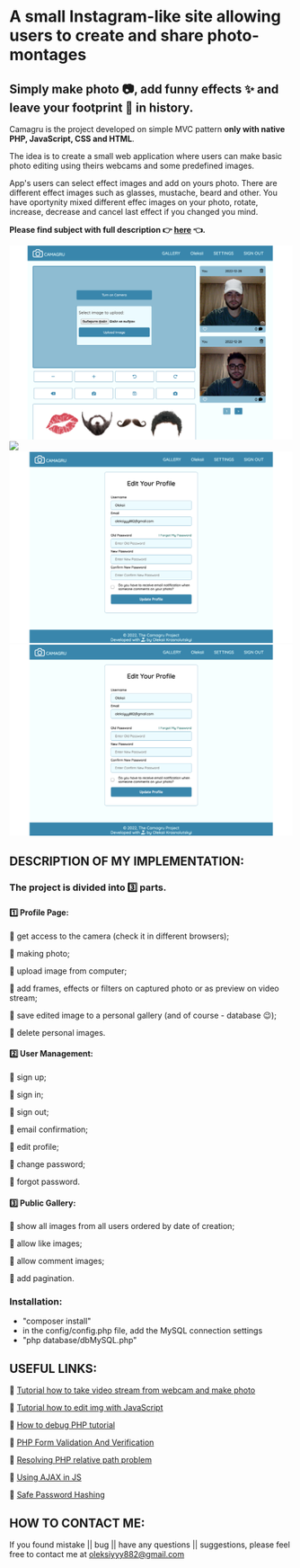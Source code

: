 # A small Instagram-like site allowing users to create and share photo-montages
## Simply make photo :camera:, add funny effects :sparkles: and leave your footprint :feet: in history.

Camagru is the project developed on simple MVC pattern  **only with native PHP, JavaScript, CSS and HTML**.

The idea is to create a small web application where users can make basic photo editing using theirs webcams and some predefined images.

App's users can select effect images and add on yours photo.
There are different effect images such as glasses, mustache, beard and other. You have oportynity mixed different effec images on your photo, rotate, increase, decrease and cancel last effect if you changed you mind.

**Please find subject with full description :point_right: [here](camagru.en.pdf) :point_left:.**

<img src="screenshots/screenshot1.png">

<img src="screenshots/screenshot2.png">

<img src="screenshots/screenshot3.png">

<img src="screenshots/screenshot3.png">

## DESCRIPTION OF MY IMPLEMENTATION:

### The project is divided into :three: parts.

#### :one: Profile Page:

:large_orange_diamond:  get access to the camera (check it in different browsers);
 
:large_orange_diamond:  making photo;
 
:large_orange_diamond:  upload image from computer;
 
:large_orange_diamond:  add frames, effects or filters on captured photo or as preview on video stream;
 
:large_orange_diamond:  save edited image to a personal gallery (and of course - database :wink:);
 
:large_orange_diamond:  delete personal images.
 
#### :two: User Management:

:large_orange_diamond:  sign up;
 
:large_orange_diamond:  sign in;
 
:large_orange_diamond:  sign out;
 
:large_orange_diamond:  email confirmation;
 
:large_orange_diamond:  edit profile;
 
:large_orange_diamond:  change password;
 
:large_orange_diamond:  forgot password.
 
#### :three: Public Gallery:

:large_orange_diamond:  show all images from all users ordered by date of creation;
 
:large_orange_diamond:  allow like images;
 
:large_orange_diamond:  allow comment images;
 
:large_orange_diamond:  add pagination.

### Installation:
 - "composer install"
 - in the config/config.php file, add the MySQL connection settings
 - "php database/dbMySQL.php"

## USEFUL LINKS:

:large_blue_diamond:  [Tutorial how to take video stream from webcam and make photo](https://developer.mozilla.org/en-US/docs/Web/API/WebRTC_API/Taking_still_photos)

:large_blue_diamond:  [Tutorial how to edit img with JavaScript](https://developer.mozilla.org/en-US/docs/Web/API/Canvas_API/Tutorial/Using_images)

:large_blue_diamond:  [How to debug PHP tutorial](http://blog.teamtreehouse.com/how-to-debug-in-php)

:large_blue_diamond:  [PHP Form Validation And Verification](https://www.phpjabbers.com/php-validation-and-verification-php27.html)

:large_blue_diamond:  [Resolving PHP relative path problem](http://yagudaev.com/posts/resolving-php-relative-path-problem/)

:large_blue_diamond:  [Using AJAX in JS](https://developer.mozilla.org/en/docs/Web/API/Fetch_API/Using_Fetch)

:large_blue_diamond:  [Safe Password Hashing](http://php.net/manual/en/faq.passwords.php)

## HOW TO CONTACT ME:

If you found mistake || bug || have any questions || suggestions, please feel free to contact me at
oleksiyyy882@gmail.com
